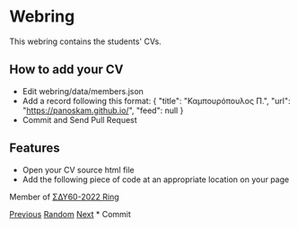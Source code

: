 # Webring

This webring contains the students' CVs.

## How to add your CV

* Edit webring/data/members.json
* Add a record following this format:
    {
        "title": "Καμπουρόπουλος Π.",
        "url": "https://panoskam.github.io/",
        "feed": null
    }
* Commit and Send Pull Request

## Features

* Open your CV source html file
* Add the following piece of code at an appropriate location on your page
<webring-banner>
    <p>Member of <a href="https://sdy60-2022.netlify.app/">ΣΔΥ60-2022 Ring</a></p>
    <a href="https://sdy60-2022.netlify.app/prev">Previous</a>
    <a href="https://sdy60-2022.netlify.app/random">Random</a>
    <a href="https://sdy60-2022.netlify.app/next">Next</a>
</webring-banner>
<script async src="https://sdy60-2022.netlify.app/embed.js" charset="utf-8"></script>
* Commit

